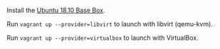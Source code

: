 Install the [Ubuntu 18.10 Base Box](https://github.com/rgl/ubuntu-vagrant).

Run `vagrant up --provider=libvirt` to launch with libvirt (qemu-kvm).

Run `vagrant up --provider=virtualbox` to launch with VirtualBox.
